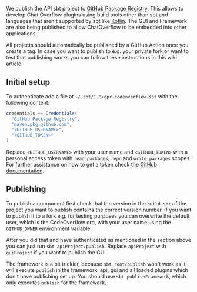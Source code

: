 We publish the API sbt project to [GitHub Package Registry](https://github.com/features/package-registry). This allows to develop Chat Overflow plugins using build tools other than sbt and languages that aren't supported by sbt like [Kotlin](https://kotlinlang.org). The GUI and Framework are also being published to allow ChatOverflow to be embedded into other applications.

All projects should automatically be published by a GitHub Action once you create a tag. In case you want to publish to e.g. your private fork or want to test that publishing works you can follow these instructions in this wiki article.

## Initial setup

To authenticate add a file at `~/.sbt/1.0/gpr-codeoverflow.sbt` with the following content:

```scala
credentials += Credentials(
  "GitHub Package Registry",
  "maven.pkg.github.com",
  "<GITHUB_USERNAME>",
  "<GITHUB_TOKEN>"    
)
```

Replace `<GITHUB_USERNAME>` with your user name and `<GITHUB_TOKEN>` with a personal access token with `read:packages`, `repo` and `write:packages` scopes. For further assistance on how to get a token check the [GitHub documentation](https://help.github.com/en/github/authenticating-to-github/creating-a-personal-access-token-for-the-command-line#creating-a-token).

## Publishing

To publish a component first check that the version in the `build.sbt` of the project you want to publish contains the correct version number. If you want to publish it to a fork e.g. for testing purposes you can overwrite the default user, which is the CodeOverflow org, with your user name using the `GITHUB_OWNER` environment variable.

After you did that and have authenticated as mentioned in the section above you can just run `sbt apiProject/publish`. Replace `apiProject` with `guiProject` if you want to publish the GUI. 

The framework is a bit trickier, because `sbt root/publish` won't work as it will execute `publish` in the framework, api, gui and all loaded plugins which don't have publishing set up. You should use `sbt publishFramework`, which only executes `publish` for the framework.